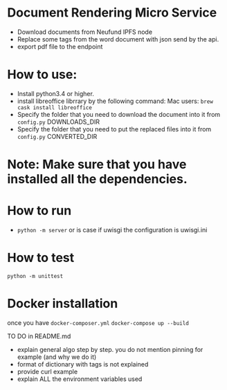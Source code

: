 # Document Rendering Micro Service

- Download documents from Neufund IPFS node
- Replace some tags from the word document with json send by the api.
- export pdf file to the endpoint

# How to use:
- Install python3.4 or higher.
- install libreoffice librrary by the following command:
    Mac users: `brew cask install libreoffice`
- Specify the folder that you need to download the document into it from `config.py` DOWNLOADS_DIR
- Specify the folder that you need to put the replaced files into it from `config.py` CONVERTED_DIR

# Note: Make sure that you have installed all the dependencies.

# How to run
- `python -m server` or is case if uwisgi the configuration is uwisgi.ini 

# How to test
`python -m unittest`

# Docker installation
once you have `docker-composer.yml`
`docker-compose up --build`


TO DO in README.md

* explain general algo step by step. you do not mention pinning for example (and why we do it)
* format of dictionary with tags is not explained
* provide curl example
* explain ALL the environment variables used